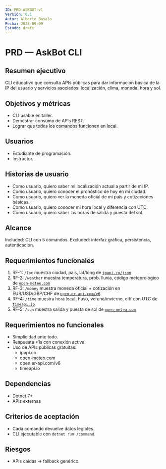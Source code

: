 ```yaml
---
ID: PRD-ASKBOT-v1
Versión: 0.1
Autor: Alberto Basalo
Fecha: 2025-09-09
Estado: draft
---
```


# PRD — AskBot CLI

## Resumen ejecutivo
CLI educativo que consulta APIs públicas para dar información básica de la IP del usuario y servicios asociados: localización, clima, moneda, hora y sol.

## Objetivos y métricas
- CLI usable en taller.
- Demostrar consumo de APIs REST.
- Lograr que todos los comandos funcionen en local.

## Usuarios
- Estudiante de programación.
- Instructor.

## Historias de usuario
- Como usuario, quiero saber mi localización actual a partir de mi IP.
- Como usuario, quiero conocer el pronóstico de hoy en mi ciudad.
- Como usuario, quiero ver la moneda oficial de mi país y cotizaciones básicas.
- Como usuario, quiero conocer mi hora local y diferencia con UTC.
- Como usuario, quiero saber las horas de salida y puesta del sol.

## Alcance
Included: CLI con 5 comandos.
Excluded: interfaz gráfica, persistencia, autenticación.

## Requerimientos funcionales
1. RF-1: `/loc` muestra ciudad, país, lat/long de [`ipapi.co/json`](https://ipapi.co/json/)
2. RF-2: `/weather` muestra temperatura, prob. lluvia, código meteorológico de [`open-meteo.com`](https://open-meteo.com/)
3. RF-3: `/money` muestra moneda oficial + cotización en EUR/USD/GBP/CHF de [`open.er-api.com/v6`](https://open.er-api.com/v6)
4. RF-4: `/time` muestra hora local, huso, verano/invierno, diff con UTC de [`timeapi.io`](https://timeapi.io/)
5. RF-5: `/sun` muestra salida y puesta de sol de [`open-meteo.com`](https://open-meteo.com/)

## Requerimientos no funcionales
- Simplicidad ante todo.
- Respuesta <1s con conexión activa.
- Uso de APIs públicas gratuitas:
  - ipapi.co
  - open-meteo.com
  - open.er-api.com/v6
  - timeapi.io

## Dependencias
- Dotnet 7+
- APIs externas

## Criterios de aceptación
- Cada comando devuelve datos legibles.
- CLI ejecutable con `dotnet run /command`.

## Riesgos
- APIs caídas → fallback genérico.


